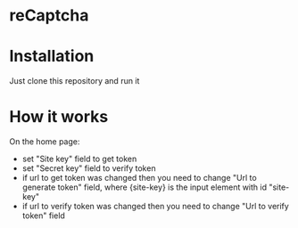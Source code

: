 # reCaptcha

# Installation
Just clone this repository and run it

# How it works
On the home page:
- set "Site key" field to get token
- set "Secret key" field to verify token
- if url to get token was changed then you need to change "Url to generate token" field, where {site-key} is the input element with id "site-key"
- if url to verify token was changed then you need to change "Url to verify token" field
